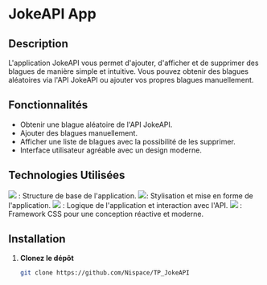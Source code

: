 # JokeAPI App

## Description
L'application JokeAPI vous permet d'ajouter, d'afficher et de supprimer des blagues de manière simple et intuitive. Vous pouvez obtenir des blagues aléatoires via l'API JokeAPI ou ajouter vos propres blagues manuellement.

## Fonctionnalités
- Obtenir une blague aléatoire de l'API JokeAPI.
- Ajouter des blagues manuellement.
- Afficher une liste de blagues avec la possibilité de les supprimer.
- Interface utilisateur agréable avec un design moderne.

## Technologies Utilisées
<img src="{https://img.shields.io/badge/HTML5-E34F26?style=for-the-badge&logo=html5&logoColor=white}" /> : Structure de base de l'application.
<img src="{https://img.shields.io/badge/CSS3-1572B6?style=for-the-badge&logo=css3&logoColor=white}" />: Stylisation et mise en forme de l'application.
<img src="{https://img.shields.io/badge/JavaScript-323330?style=for-the-badge&logo=javascript&logoColor=F7DF1E}" /> : Logique de l'application et interaction avec l'API.
<img src="{https://img.shields.io/badge/Bootstrap-563D7C?style=for-the-badge&logo=bootstrap&logoColor=white}" /> : Framework CSS pour une conception réactive et moderne.

## Installation

1. **Clonez le dépôt**
   ```bash
   git clone https://github.com/Nispace/TP_JokeAPI
